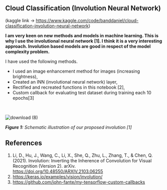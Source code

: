 ## Cloud Classification (Involution Neural Network)

(kaggle link -> https://www.kaggle.com/code/banddaniel/cloud-classification-involution-neural-network)


<b>I am very keen on new methods and models in machine learning. This is why I use the involutional neural network [1]. I think it is a very interesting approach. Involution based models are good in respect of the model complexity problem.</b>


I have used the following methods.

* I used an image enhancement method for images (increasing brightness),
* Created an INN (involutional neural network) layer,
* Rectified and recreated functions in this notebook [2],
* Custom callback for evaluating test dataset during training each 10 epochs[3]

<br>

![download (8)](https://github.com/john-fante/my-deep-learning-projects/assets/50263592/95ad62ed-7f3b-4e9f-b958-886f8210a237)

<i> <b>Figure 1:</b> Schematic illustration of our proposed involution [1]</i>



## References
1. Li, D., Hu, J., Wang, C., Li, X., She, Q., Zhu, L., Zhang, T., & Chen, Q. (2021). Involution: Inverting the Inherence of Convolution for Visual Recognition (Version 2). arXiv. https://doi.org/10.48550/ARXIV.2103.06255
2. https://keras.io/examples/vision/involution/
3. https://github.com/john-fante/my-tensorflow-custom-callbacks
